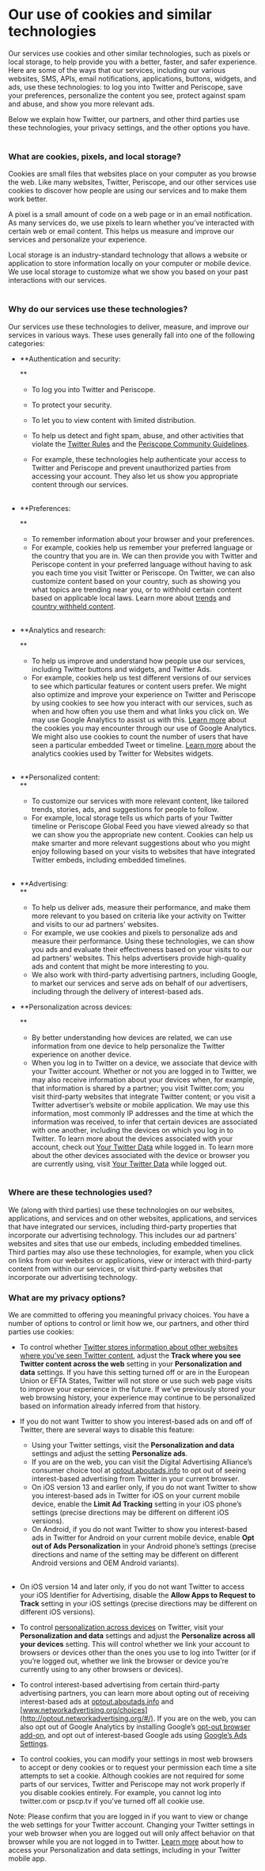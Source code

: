Our use of cookies and similar technologies
===========================================

Our services use cookies and other similar technologies, such as pixels or local storage, to help provide you with a better, faster, and safer experience. Here are some of the ways that our services, including our various websites, SMS, APIs, email notifications, applications, buttons, widgets, and ads, use these technologies: to log you into Twitter and Periscope, save your preferences, personalize the content you see, protect against spam and abuse, and show you more relevant ads.  

Below we explain how Twitter, our partners, and other third parties use these technologies, your privacy settings, and the other options you have.  
 

### What are cookies, pixels, and local storage? 

Cookies are small files that websites place on your computer as you browse the web. Like many websites, Twitter, Periscope, and our other services use cookies to discover how people are using our services and to make them work better.

A pixel is a small amount of code on a web page or in an email notification. As many services do, we use pixels to learn whether you’ve interacted with certain web or email content. This helps us measure and improve our services and personalize your experience.

Local storage is an industry-standard technology that allows a website or application to store information locally on your computer or mobile device. We use local storage to customize what we show you based on your past interactions with our services.  
 

### Why do our services use these technologies?  
  

Our services use these technologies to deliver, measure, and improve our services in various ways. These uses generally fall into one of the following categories:  
  

*   **Authentication and security:  
      
    **
    *   To log you into Twitter and Periscope.  
        
    *   To protect your security.
    *   To let you to view content with limited distribution.
    *   To help us detect and fight spam, abuse, and other activities that violate the [Twitter Rules](https://help.twitter.com/en/rules-and-policies/twitter-rules.html) and the [Periscope Community Guidelines](https://www.periscope.tv/content).
    *   For example, these technologies help authenticate your access to Twitter and Periscope and prevent unauthorized parties from accessing your account. They also let us show you appropriate content through our services.  
         
*   **Preferences:  
      
    **
    *   To remember information about your browser and your preferences.
    *   For example, cookies help us remember your preferred language or the country that you are in. We can then provide you with Twitter and Periscope content in your preferred language without having to ask you each time you visit Twitter or Periscope. On Twitter, we can also customize content based on your country, such as showing you what topics are trending near you, or to withhold certain content based on applicable local laws. Learn more about [trends](https://help.twitter.com/en/using-twitter/twitter-trending-faqs.html) and [country withheld content](https://help.twitter.com/en/rules-and-policies/tweet-withheld-by-country.html).  
         
*   **Analytics and research:  
      
    **
    *   To help us improve and understand how people use our services, including Twitter buttons and widgets, and Twitter Ads.
    *   For example, cookies help us test different versions of our services to see which particular features or content users prefer. We might also optimize and improve your experience on Twitter and Periscope by using cookies to see how you interact with our services, such as when and how often you use them and what links you click on. We may use Google Analytics to assist us with this. [Learn more](https://developers.google.com/analytics/devguides/collection/analyticsjs/cookie-usage) about the cookies you may encounter through our use of Google Analytics. We might also use cookies to count the number of users that have seen a particular embedded Tweet or timeline. [Learn more](https://dev.twitter.com/web/overview/privacy) about the analytics cookies used by Twitter for Websites widgets.  
         
*   **Personalized content:  
    **  
    *   To customize our services with more relevant content, like tailored trends, stories, ads, and suggestions for people to follow.
    *   For example, local storage tells us which parts of your Twitter timeline or Periscope Global Feed you have viewed already so that we can show you the appropriate new content. Cookies can help us make smarter and more relevant suggestions about who you might enjoy following based on your visits to websites that have integrated Twitter embeds, including embedded timelines.  
         
*   **Advertising:  
    **  
    *   To help us deliver ads, measure their performance, and make them more relevant to you based on criteria like your activity on Twitter and visits to our ad partners' websites.
    *   For example, we use cookies and pixels to personalize ads and measure their performance. Using these technologies, we can show you ads and evaluate their effectiveness based on your visits to our ad partners' websites. This helps advertisers provide high-quality ads and content that might be more interesting to you.
    *   We also work with third-party advertising partners, including Google, to market our services and serve ads on behalf of our advertisers, including through the delivery of interest-based ads.  
          
        
*   **Personalization across devices:  
      
    **
    *   By better understanding how devices are related, we can use information from one device to help personalize the Twitter experience on another device.
    *   When you log in to Twitter on a device, we associate that device with your Twitter account. Whether or not you are logged in to Twitter, we may also receive information about your devices when, for example, that information is shared by a partner; you visit Twitter.com; you visit third-party websites that integrate Twitter content; or you visit a Twitter advertiser’s website or mobile application. We may use this information, most commonly IP addresses and the time at which the information was received, to infer that certain devices are associated with one another, including the devices on which you log in to Twitter. To learn more about the devices associated with your account, check out [Your Twitter Data](https://twitter.com/your_twitter_data) while logged in. To learn more about the other devices associated with the device or browser you are currently using, visit [Your Twitter Data](https://twitter.com/your_twitter_data) while logged out.  
         

### Where are these technologies used? 

We (along with third parties) use these technologies on our websites, applications, and services and on other websites, applications, and services that have integrated our services, including third-party properties that incorporate our advertising technology. This includes our ad partners’ websites and sites that use our embeds, including embedded timelines. Third parties may also use these technologies, for example, when you click on links from our websites or applications, view or interact with third-party content from within our services, or visit third-party websites that incorporate our advertising technology.  
  

### What are my privacy options? 

We are committed to offering you meaningful privacy choices. You have a number of options to control or limit how we, our partners, and other third parties use cookies:  

*   To control whether [Twitter stores information about other websites where you’ve seen Twitter content](https://help.twitter.com/en/using-twitter/tailored-suggestions.html#), adjust the **Track where you see Twitter content across the web** setting in your **Personalization and data** settings. If you have this setting turned off or are in the European Union or EFTA States, Twitter will not store or use such web page visits to improve your experience in the future. If we’ve previously stored your web browsing history, your experience may continue to be personalized based on information already inferred from that history.
*   If you do not want Twitter to show you interest-based ads on and off of Twitter, there are several ways to disable this feature:  
      
    *   Using your Twitter settings, visit the **Personalization and data** settings and adjust the setting **Personalize ads**.
    *   If you are on the web, you can visit the Digital Advertising Alliance’s consumer choice tool at [optout.aboutads.info](http://optout.aboutads.info/#/) to opt out of seeing interest-based advertising from Twitter in your current browser.
    *   On iOS version 13 and earlier only, if you do not want Twitter to show you interest-based ads in Twitter for iOS on your current mobile device, enable the **Limit Ad Tracking** setting in your iOS phone’s settings (precise directions may be different on different iOS versions). 
    *   On Android, if you do not want Twitter to show you interest-based ads in Twitter for Android on your current mobile device, enable **Opt out of Ads Personalization** in your Android phone’s settings (precise directions and name of the setting may be different on different Android versions and OEM Android variants).  
         
*   On iOS version 14 and later only, if you do not want Twitter to access your iOS Identifier for Advertising, disable the **Allow Apps to Request to Track** setting in your iOS settings (precise directions may be different on different iOS versions). 
*   To control [personalization across devices](https://help.twitter.com/content/help-twitter/en/about-personalization-across-your-devices) on Twitter, visit your **Personalization and data** settings and adjust the **Personalize across all your devices** setting. This will control whether we link your account to browsers or devices other than the ones you use to log into Twitter (or if you’re logged out, whether we link the browser or device you’re currently using to any other browsers or devices).  
    
*   To control interest-based advertising from certain third-party advertising partners, you can learn more about opting out of receiving interest-based ads at [optout.aboutads.info](http://optout.aboutads.info/#/) and [www.networkadvertising.org/choices](http://optout.networkadvertising.org/#/). If you are on the web, you can also opt out of Google Analytics by installing Google’s [opt-out browser add-on](https://tools.google.com/dlpage/gaoptout), and opt out of interest-based Google ads using [Google’s Ads Settings](https://www.google.com/settings/u/0/ads/authenticated).
*   To control cookies, you can modify your settings in most web browsers to accept or deny cookies or to request your permission each time a site attempts to set a cookie. Although cookies are not required for some parts of our services, Twitter and Periscope may not work properly if you disable cookies entirely. For example, you cannot log into twitter.com or pscp.tv if you've turned off all cookie use.  
    

Note: Please confirm that you are logged in if you want to view or change the web settings for your Twitter account. Changing your Twitter settings in your web browser when you are logged out will only affect behavior on that browser while you are not logged in to Twitter. [Learn more](https://help.twitter.com/en/personalization-data-settings.html) about how to access your Personalization and data settings, including in your Twitter mobile app.